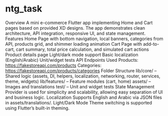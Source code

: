 # ntg_task
Overview
A mini e-commerce Flutter app implementing Home and Cart pages based on provided XD designs. The app demonstrates clean architecture, API integration, responsive UI, and state management.
Features
Home Page with bottom navigation, local banners, categories from API, products grid, and shimmer loading animation
Cart Page with add-to-cart, cart summary, total price calculation, and simulated cart actions
Product details page
Light/dark mode support
Basic localization (English/Arabic)
Unit/widget tests
API Endpoints Used
Products:
https://fakestoreapi.com/products
Categories:
https://fakestoreapi.com/products/categories
Folder Structure
lib/core/ – Shared logic (assets, DI, helpers, localization, networking, router, services, theme, widgets)
lib/features/ – Feature modules (cart, home)
assets/ – Images and translations
test/ – Unit and widget tests
State Management
Provider is used for simplicity and scalability, allowing easy separation of UI and business logic.
Localization
Supports English and Arabic via JSON files in assets/translations/.
Light/Dark Mode
Theme switching is supported using Flutter’s built-in theming.
